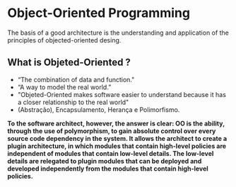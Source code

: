 #   Object-Oriented Programming

The basis of a good architecture is the understanding and application of the principles of objected-oriented desing.

##  What is Objeted-Oriented ?

*   “The combination of data and function."
*   “A way to model the real world.”
*   "Objeted-Oriented makes software easier to understand because it has a closer relationship to the real world"
*   (Abstração), Encapsulamento, Herança e Polimorfismo.

**To the software architect, however, the answer is clear: OO is the ability, through the use of polymorphism, to gain absolute control over every source code dependency in the system. It allows the architect to create a plugin architecture, in which modules that contain high-level policies are independent of modules that contain low-level details. The low-level details are relegated to plugin modules that can be deployed and developed independently from the modules that contain high-level policies.**